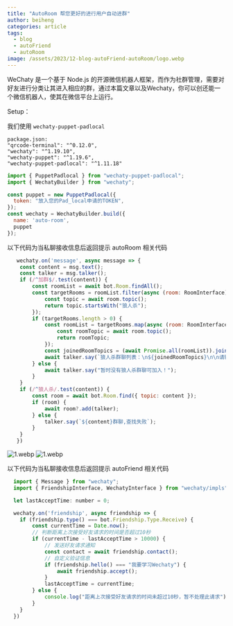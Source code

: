 ```yaml
---
title: "AutoRoom 帮您更好的进行用户自动进群"
author: beiheng
categories: article
tags:
  - blog
  - autoFriend
  - autoRoom
image: /assets/2023/12-blog-autoFriend-autoRoom/logo.webp
---
```


WeChaty 是一个基于 Node.js 的开源微信机器人框架，而作为社群管理，需要对好友进行分类让其进入相应的群，通过本篇文章以及Wechaty，你可以创还能一个微信机器人，使其在微信平台上运行。

Setup：

我们使用 `wechaty-puppet-padlocal`

```Text
package.json:
"qrcode-terminal": "^0.12.0",
"wechaty": "^1.19.10",
"wechaty-puppet": "^1.19.6",
"wechaty-puppet-padlocal": "^1.11.18"
```

```javascript
import { PuppetPadlocal } from "wechaty-puppet-padlocal";
import { WechatyBuilder } from "wechaty";

const puppet = new PuppetPadlocal({
  token: "放入您的Pad_local申请的TOKEN",
});
const wechaty = WechatyBuilder.build({
  name: 'auto-room',
  puppet
});

```

以下代码为当私聊接收信息后返回提示 autoRoom 相关代码

```javascript
   wechaty.on('message', async message => {
    const content = msg.text();
    const talker = msg.talker();
    if (/^加群$/.test(content)) {
        const roomList = await bot.Room.findAll();
        const targetRooms = roomList.filter(async (room: RoomInterface) => {
            const topic = await room.topic();
            return topic.startsWith("狼人杀");
        });
        if (targetRooms.length > 0) {
            const roomList = targetRooms.map(async (room: RoomInterface) => {
                const roomTopic = await room.topic();
                return roomTopic;
            });
            const joinedRoomTopics = (await Promise.all(roomList)).join("\n");
            await talker.say(`狼人杀群聊列表：\n${joinedRoomTopics}\n\n请输入要加入的群聊名称`);
        } else {
            await talker.say("暂时没有狼人杀群聊可加入！");
        }
    }
    if (/^狼人杀/.test(content)) {
        const room = await bot.Room.find({ topic: content });
        if (room) {
            await room?.add(talker);
        } else {
            talker.say(`${content}群聊,查找失败`);
        }
    }
   })  
```

![1.webp](/assets/2023/12-blog-autoFriend-autoRoom/1.webp)
![1.webp](/assets/2023/12-blog-autoFriend-autoRoom/2.webp)

以下代码为当私聊接收信息后返回提示 autoFriend 相关代码

```javascript
  import { Message } from "wechaty";
  import { FriendshipInterface, WechatyInterface } from "wechaty/impls";

  let lastAcceptTime: number = 0;

  wechaty.on('friendship', async friendship => {
    if (friendship.type() === bot.Friendship.Type.Receive) {
        const currentTime = Date.now();
        // 判断距离上次接受好友请求的时间是否超过10秒
        if (currentTime - lastAcceptTime > 10000) {
            // 发送好友请求通知
            const contact = await friendship.contact();
            // 自定义验证信息
            if (friendship.hello() === "我要学习Wechaty") {
                await friendship.accept();
            }
            lastAcceptTime = currentTime;
        } else {
            console.log("距离上次接受好友请求的时间未超过10秒，暂不处理此请求");
        }
    }
  })
```
